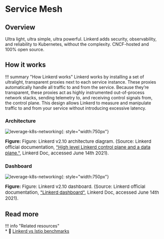 # Service Mesh

## Overview
Ultra light, ultra simple, ultra powerful. Linkerd adds security, observability, and 
reliability to Kubernetes, without the complexity. CNCF-hosted and 100% open source.

## How it works

!!! summary "How Linkerd works"
    Linkerd works by installing a set of ultralight, transparent proxies next to each
    service instance. These proxies automatically handle all traffic to and from the service.
    Because they’re transparent, these proxies act as highly instrumented out-of-process
    network stacks, sending telemetry to, and receiving control signals from, the control plane.
    This design allows Linkerd to measure and manipulate traffic to and from your service
    without introducing excessive latency.

### Architecture
![leverage-k8s-networking](../../../assets/images/diagrams/k8s-linkerd-control-plane.png "Leverage"){: style="width:750px"}
<figcaption style="font-size:15px">
<b>Figure:</b> Figure: Linkerd v2.10 architecture diagram.
(Source: Linkerd official documentation, 
<a href="https://linkerd.io/2.10/reference/architecture/index.html">
"High level Linkerd control plane and a data plane."</a>,
Linkerd Doc, accessed June 14th 2021).
</figcaption>

### Dashboard
![leverage-k8s-networking](../../../assets/images/diagrams/k8s-linkerd-dashboard.png "Leverage"){: style="width:750px"}
<figcaption style="font-size:15px">
<b>Figure:</b> Figure: Linkerd v2.10 dashboard.
(Source: Linkerd official documentation, 
<a href="https://linkerd.io/2.10/reference/architecture/index.html#dashboard">
"Linkerd dashboard"</a>,
Linkerd Doc, accessed June 14th 2021).
</figcaption>

## Read more

!!! info "Related resources"    
    * :ledger: [Linkerd vs Istio benchmarks](https://linkerd.io/2021/05/27/linkerd-vs-istio-benchmarks/)

